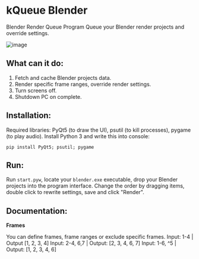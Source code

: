 # kQueue Blender
Blender Render Queue Program
Queue your Blender render projects and override settings.

![image](https://github.com/lauwurence/kqueue_blender/assets/46109734/9eccb088-0220-4c4a-bd12-daa020a25241)

## What can it do:
1. Fetch and cache Blender projects data.
2. Render specific frame ranges, override render settings.
3. Turn screens off.
4. Shutdown PC on complete.

## Installation:
Required libraries: PyQt5 (to draw the UI), psutil (to kill processes), pygame (to play audio).
Install Python 3 and write this into console:
```
pip install PyQt5; psutil; pygame
```

## Run:
Run `start.pyw`, locate your `blender.exe` executable, drop your Blender projects into the program interface.
Change the order by dragging items, double click to rewrite settings, save and click "Render".

## Documentation:
**Frames**

You can define frames, frame ranges or exclude specific frames.
Input: 1-4 | Output [1, 2, 3, 4]
Input: 2-4, 6,7 | Output: [2, 3, 4, 6, 7]
Input: 1-6, ^5 | Output: [1, 2, 3, 4, 6]
